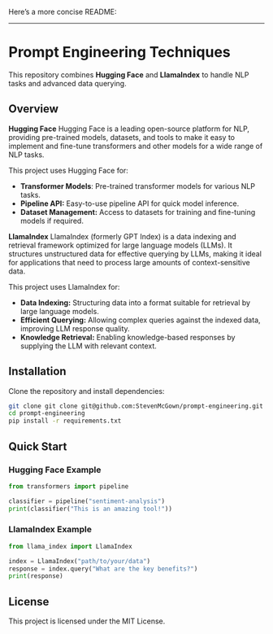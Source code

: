 Here’s a more concise README:

---

# Prompt Engineering Techniques

This repository combines **Hugging Face** and **LlamaIndex** to handle NLP tasks and advanced data querying.

## Overview

**Hugging Face**
Hugging Face is a leading open-source platform for NLP, providing pre-trained models, datasets, and tools to make it easy to implement and fine-tune transformers and other models for a wide range of NLP tasks.

This project uses Hugging Face for:
- **Transformer Models**: Pre-trained transformer models for various NLP tasks.
- **Pipeline API:** Easy-to-use pipeline API for quick model inference.
- **Dataset Management:** Access to datasets for training and fine-tuning models if required.

**LlamaIndex**
LlamaIndex (formerly GPT Index) is a data indexing and retrieval framework optimized for large language models (LLMs). It structures unstructured data for effective querying by LLMs, making it ideal for applications that need to process large amounts of context-sensitive data.

This project uses LlamaIndex for:

- **Data Indexing:** Structuring data into a format suitable for retrieval by large language models.
- **Efficient Querying:** Allowing complex queries against the indexed data, improving LLM response quality.
- **Knowledge Retrieval:** Enabling knowledge-based responses by supplying the LLM with relevant context.

## Installation

Clone the repository and install dependencies:

```bash
git clone git clone git@github.com:StevenMcGown/prompt-engineering.git
cd prompt-engineering
pip install -r requirements.txt
```

## Quick Start

### Hugging Face Example

```python
from transformers import pipeline

classifier = pipeline("sentiment-analysis")
print(classifier("This is an amazing tool!"))
```

### LlamaIndex Example

```python
from llama_index import LlamaIndex

index = LlamaIndex("path/to/your/data")
response = index.query("What are the key benefits?")
print(response)
```

## License

This project is licensed under the MIT License.
